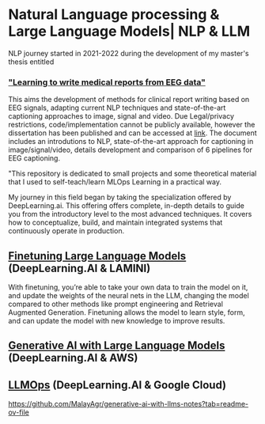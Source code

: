 # Natural Language processing & Large Language Models| NLP & LLM

NLP journey started in 2021-2022 during the development of my master's thesis entitled 
### ["Learning to write medical reports from EEG data"](https://repositorio-aberto.up.pt/handle/10216/144617) 
This aims the development of methods for clinical report writing based on EEG signals, adapting current NLP techniques and state-of-the-art captioning approaches to image, signal and video. 
Due Legal/privacy restrictions, code/implementation cannot be publicly available, however the dissertation has been published and can be accessed at [link](https://repositorio-aberto.up.pt/handle/10216/144617). 
The document includes an introdutions to NLP, state-of-the-art approach for captioning in image/signal/video, details development and comparison of 6 pipelines for EEG captioning.

"This repository is dedicated to small projects and some theoretical material that I used to self-teach/learn MLOps Learning in a practical way.

My journey in this field began by taking the specialization offered by DeepLearning.ai. This offering offers complete, in-depth details to guide you from the introductory level to the most advanced techniques. It covers how to conceptualize, build, and maintain integrated systems that continuously operate in production.


## [Finetuning Large Language Models](https://www.coursera.org/programs/bosch-learning-program-8hold/projects/finetuning-large-language-models-project?source=search) (DeepLearning.AI & LAMINI)
With finetuning, you’re able to take your own data to train the model on it, and update the weights of the neural nets in the LLM, changing the model compared to other methods like prompt engineering and Retrieval Augmented Generation. Finetuning allows the model to learn style, form, and can update the model with new knowledge to improve results.


## [Generative AI with Large Language Models](https://www.deeplearning.ai/courses/generative-ai-with-llms/) (DeepLearning.AI & AWS)

## [LLMOps](https://www.deeplearning.ai/short-courses/llmops/?utm_campaign=googlecloud3-launch&utm_medium=announcement&utm_source=discourse) (DeepLearning.AI & Google Cloud)

https://github.com/MalayAgr/generative-ai-with-llms-notes?tab=readme-ov-file
